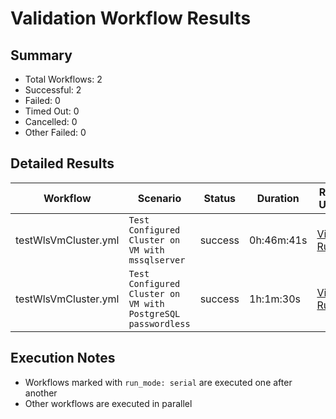 # Validation Workflow Results

## Summary
- Total Workflows: 2
- Successful: 2
- Failed: 0
- Timed Out: 0
- Cancelled: 0
- Other Failed: 0

## Detailed Results

| Workflow | Scenario | Status | Duration | Run URL |
|----------|----------|---------|-----------|----------|
| testWlsVmCluster.yml | `Test Configured Cluster on VM with mssqlserver` | success | 0h:46m:41s | [View Run](https://github.com/azure-javaee/weblogic-azure/actions/runs/16616683340) |
| testWlsVmCluster.yml | `Test Configured Cluster on VM with PostgreSQL passwordless` | success | 1h:1m:30s | [View Run](https://github.com/azure-javaee/weblogic-azure/actions/runs/16617667597) |


## Execution Notes
- Workflows marked with `run_mode: serial` are executed one after another
- Other workflows are executed in parallel
